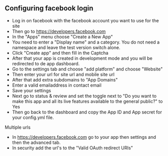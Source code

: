 Configuring facebook login
--------------------------

- Log in on facebook with the facebook account you want to use for the site
- Then go to https://developers.facebook.com
- In the "Apps" menu choose "Create a New App"
- You need to enter a "Display name" and a category. You do not need a namespace and leave the test version switch alone.
- Click "Create app" and then fill in the Captcha
- After that your app is created in development mode and you will be redirected to de app dashboard.
- Go to the settings tab and choose "add platform" and choose "Website"
- Then enter your url for site url and mobile site url
- After that add extra subdomains to "App Domains"
- Enter a valid emailaddress in contact email
- Save your settings
- Next go to status & review and set the toggle next to "Do you want to make this app and all its live features available to the general public?" to Yes
- Then go back to the dashboard and copy the App ID and App secret for your config.yml file.


Multiple urls
- In https://developers.facebook.com go to your app then settings and then the advanced tab.
- In security add the url's to the "Valid OAuth redirect URIs"